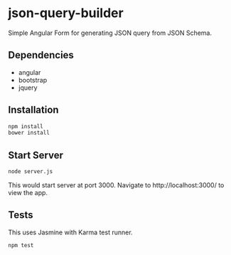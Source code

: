 # json-query-builder
Simple Angular Form for generating JSON query from JSON Schema.

## Dependencies
- angular
- bootstrap
- jquery

## Installation

```bash
npm install
bower install
```

## Start Server
```bash
node server.js
```
This would start server at port 3000. Navigate to http://localhost:3000/ to view the app.

## Tests
This uses Jasmine with Karma test runner.

```bash
npm test
```
